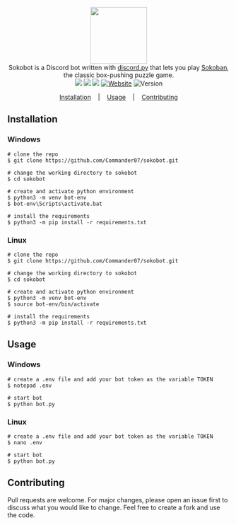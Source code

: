 <p align=center>

  <img height="128px" src="https://user-images.githubusercontent.com/45269106/97458816-5f71f200-193b-11eb-9014-b6f911c24d81.png"/>

  <br>
  <span>Sokobot is a Discord bot written with <a href="https://github.com/Rapptz/discord.py">discord.py</a> that lets you play <a href="https://en.wikipedia.org/wiki/Sokoban">Sokoban</a>, the classic box-pushing puzzle game.</span>
  <br>
  <a target="_blank" href="https://www.python.org/downloads/" title="Python version"><img src="https://img.shields.io/badge/python-%3E=_3.6-green.svg"></a>
  <a target="_blank" href="LICENSE" title="License: MIT"><img src="https://img.shields.io/github/license/commander07/sokobot"></a>
  <a target="_blank" href="https://twitter.com/intent/tweet?text=Sokobot%20is%20a%20Discord%20bot%20written%20with%20discord.py%20that%20lets%20you%20play%20Sokoban,%20the%20classic%20box-pushing%20puzzle%20game.%20&url=https://github.com/Commander07/Sokobot&hashtags=discord" title="Share on Twitter"><img src="https://img.shields.io/twitter/url?style=social&url=https%3A%2F%2Fgithub.com%2FCommander07%2FSokobot"></a>
  <a target="_blank" href="https://commander07.cf"><img alt="Website" src="https://img.shields.io/website?down_color=red&down_message=DOWN&style=flate&up_color=green&up_message=UP&url=https%3A%2F%2FCommander07.cf"></a>
  <a target="_blank"><img alt="Version" src="https://img.shields.io/badge/dynamic/json?color=green&label=version&prefix=v&query=version&url=https%3A%2F%2Fraw.githubusercontent.com%2FCommander07%2FSokobot%2Fmain%2Fdata%2Fvalues.json"></a>
</p>

<p align="center">
  <a href="#installation">Installation</a>
  &nbsp;&nbsp;&nbsp;|&nbsp;&nbsp;&nbsp;
  <a href="#usage">Usage</a>
  &nbsp;&nbsp;&nbsp;|&nbsp;&nbsp;&nbsp;
  <a href="#contributing">Contributing</a>
</p>

## Installation

### Windows

```console
# clone the repo
$ git clone https://github.com/Commander07/sokobot.git

# change the working directory to sokobot
$ cd sokobot

# create and activate python environment
$ python3 -m venv bot-env
$ bot-env\Scripts\activate.bat

# install the requirements
$ python3 -m pip install -r requirements.txt
```

### Linux

```console
# clone the repo
$ git clone https://github.com/Commander07/sokobot.git

# change the working directory to sokobot
$ cd sokobot

# create and activate python environment
$ python3 -m venv bot-env
$ source bot-env/bin/activate

# install the requirements
$ python3 -m pip install -r requirements.txt
```

## Usage

### Windows

```console
# create a .env file and add your bot token as the variable TOKEN
$ notepad .env

# start bot
$ python bot.py
```

### Linux

```console
# create a .env file and add your bot token as the variable TOKEN
$ nano .env

# start bot
$ python bot.py
```

## Contributing

Pull requests are welcome. For major changes, please open an issue first to discuss what you would like to change. Feel free to create a fork and use the code.